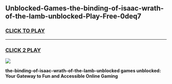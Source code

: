
## Unblocked-Games-the-binding-of-isaac-wrath-of-the-lamb-unblocked-Play-Free-0deq7
<h3>
<a href="https://premium76.site?title=the-binding-of-isaac-wrath-of-the-lamb-unblocked&ref=19M">CLICK TO PLAY</a></h3>
<hr>

<h3>
<a href="https://premium76.site?title=the-binding-of-isaac-wrath-of-the-lamb-unblocked&ref=19M">CLICK 2 PLAY</a>
  
</h3>

<a href="https://premium76.site?title=the-binding-of-isaac-wrath-of-the-lamb-unblocked&ref=19M"><img src="https://clearcache.store/games.png"></a>


**the-binding-of-isaac-wrath-of-the-lamb-unblocked games unblocked: Your Gateway to Fun and Accessible Online Gaming**
